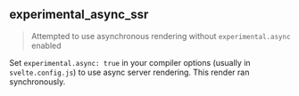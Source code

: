 ## experimental_async_ssr

> Attempted to use asynchronous rendering without `experimental.async` enabled

Set `experimental.async: true` in your compiler options (usually in `svelte.config.js`) to use async server rendering. This render ran synchronously.
